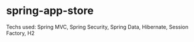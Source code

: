 spring-app-store
====================

Techs used: Spring MVC, Spring Security, Spring Data, Hibernate, Session Factory, H2 

